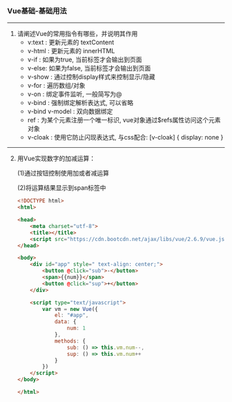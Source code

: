### Vue基础-基础用法

---

1. 请阐述Vue的常用指令有哪些，并说明其作用
   * v:text : 更新元素的 textContent 
   *  v-html : 更新元素的 innerHTML  
   * v-if : 如果为true, 当前标签才会输出到页面  
   * v-else: 如果为false, 当前标签才会输出到页面 
   *  v-show : 通过控制display样式来控制显示/隐藏  
   * v-for : 遍历数组/对象  
   * v-on : 绑定事件监听, 一般简写为@  
   * v-bind : 强制绑定解析表达式, 可以省略
   * v-bind  v-model : 双向数据绑定 
   *  ref : 为某个元素注册一个唯一标识, vue对象通过$refs属性访问这个元素对象 
   *  v-cloak : 使用它防止闪现表达式, 与css配合: [v-cloak] { display: none }

----

2. 用Vue实现数字的加减运算：

   (1)通过按钮控制使用加或者减运算

   (2)将运算结果显示到span标签中

   ```html
   <!DOCTYPE html>
   <html>
   
   <head>
       <meta charset="utf-8">
       <title></title>
       <script src="https://cdn.bootcdn.net/ajax/libs/vue/2.6.9/vue.js" type="text/javascript" charset="utf-8"></script>
   </head>
   
   <body>
       <div id="app" style=" text-align: center;">
           <button @click="sub">-</button>
           <span>{{num}}</span>
           <button @click="sup">+</button>
       </div>
   
       <script type="text/javascript">
           var vm = new Vue({
               el: "#app",
               data: {
                   num: 1
               },
               methods: {
                   sub: () => this.vm.num--,
                   sup: () => this.vm.num++
               }
           })
       </script>
   </body>
   
   </html>
   ```

   
